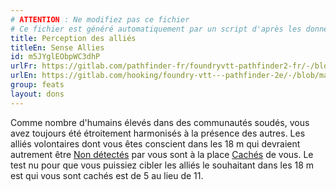 ```yaml
---
# ATTENTION : Ne modifiez pas ce fichier
# Ce fichier est généré automatiquement par un script d'après les données du module Foundry VTT officiel et de sa traduction
title: Perception des alliés
titleEn: Sense Allies
id: m5JYglEObpWC3dhP
urlFr: https://gitlab.com/pathfinder-fr/foundryvtt-pathfinder2-fr/-/blob/master/data/feats/m5JYglEObpWC3dhP.htm
urlEn: https://gitlab.com/hooking/foundry-vtt---pathfinder-2e/-/blob/master/packs/data/feats.db/sense-allies.json
group: feats
layout: dons
---
```

Comme nombre d'humains élevés dans des communautés soudés, vous avez toujours été étroitement harmonisés à la présence des autres. Les alliés volontaires dont vous êtes conscient dans les 18 m qui devraient autrement être [Non détectés](../conditions/non-détecté.md)  par vous sont à la place [Cachés](../conditions/caché.md) de vous. Le test nu pour que vous puissiez cibler les alliés le souhaitant dans les 18 m est qui vous sont cachés est de 5 au lieu de 11.


